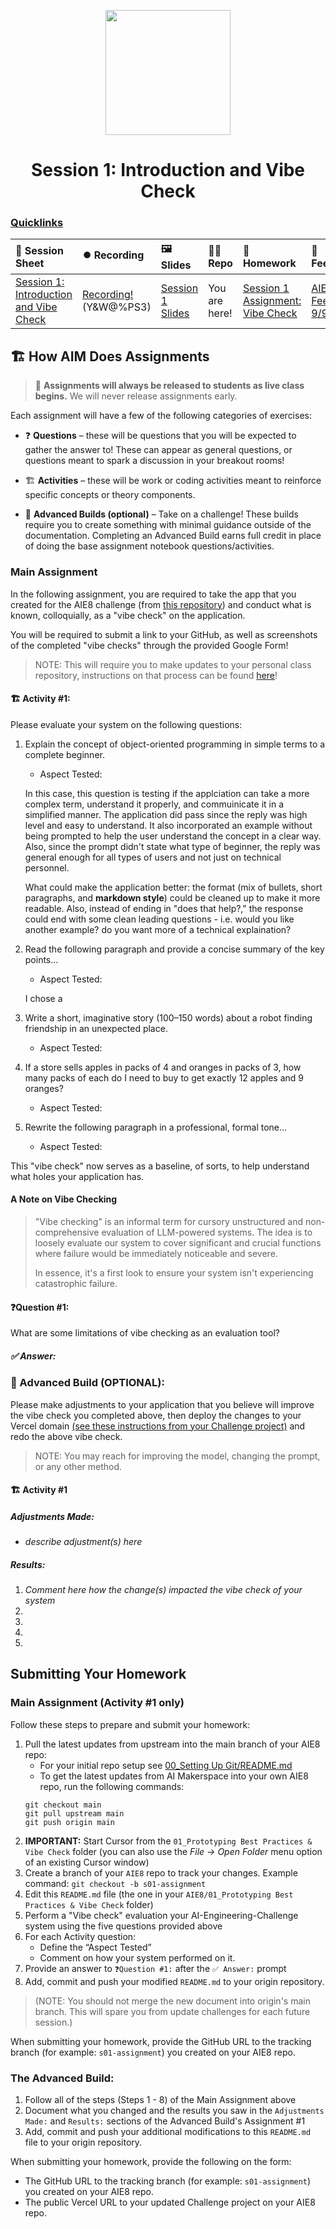 <p align = "center" draggable=”false” ><img src="https://github.com/AI-Maker-Space/LLM-Dev-101/assets/37101144/d1343317-fa2f-41e1-8af1-1dbb18399719" 
     width="200px"
     height="auto"/>
</p>

<h1 align="center" id="heading">Session 1: Introduction and Vibe Check</h1>

### [Quicklinks](https://github.com/AI-Maker-Space/AIE8/tree/main/00_AIM_Quicklinks)

| 📰 Session Sheet | ⏺️ Recording     | 🖼️ Slides        | 👨‍💻 Repo         | 📝 Homework      | 📁 Feedback       |
|:-----------------|:-----------------|:-----------------|:-----------------|:-----------------|:-----------------|
| [Session 1: Introduction and Vibe Check](https://www.notion.so/Session-1-Introduction-and-Vibe-Check-263cd547af3d81869041ccc46523f1ec) |[Recording!](https://us02web.zoom.us/rec/share/AZEoQtJn03hZUBXoaAUT9I1Nx7sSdsjZ4n5ll8TTfCGQsVrBi709FLQLXwwdCCxD.2YqwpkoZhDDnHVKK) (Y&W@%PS3) | [Session 1 Slides](https://www.canva.com/design/DAGya0dMFhM/I4kYi9Y-Ec_jMtoq0aq4-g/edit?utm_content=DAGya0dMFhM&utm_campaign=designshare&utm_medium=link2&utm_source=sharebutton) | You are here! | [Session 1 Assignment: Vibe Check](https://forms.gle/jNhHxcmCoMJiqpUL6) | [AIE8 Feedback 9/9](https://forms.gle/GgFqgEkYPQ5a3yHj7)

## 🏗️ How AIM Does Assignments

> 📅 **Assignments will always be released to students as live class begins.** We will never release assignments early.

Each assignment will have a few of the following categories of exercises:

- ❓ **Questions** – these will be questions that you will be expected to gather the answer to! These can appear as general questions, or questions meant to spark a discussion in your breakout rooms!

- 🏗️ **Activities** – these will be work or coding activities meant to reinforce specific concepts or theory components.

- 🚧 **Advanced Builds (optional)** – Take on a challenge! These builds require you to create something with minimal guidance outside of the documentation. Completing an Advanced Build earns full credit in place of doing the base assignment notebook questions/activities.

### Main Assignment

In the following assignment, you are required to take the app that you created for the AIE8 challenge (from [this repository](https://github.com/AI-Maker-Space/The-AI-Engineer-Challenge)) and conduct what is known, colloquially, as a "vibe check" on the application. 

You will be required to submit a link to your GitHub, as well as screenshots of the completed "vibe checks" through the provided Google Form!

> NOTE: This will require you to make updates to your personal class repository, instructions on that process can be found [here](https://github.com/AI-Maker-Space/AIE8/tree/main/00_Setting%20Up%20Git)!


#### 🏗️ Activity #1:

Please evaluate your system on the following questions:

1. Explain the concept of object-oriented programming in simple terms to a complete beginner. 
    - Aspect Tested: 
    
    In this case, this question is testing if the applciation can take a more complex term, understand it properly, and commuinicate it in a simplified manner. The application did pass since the reply was high level and easy to understand. It also incorporated an example without being prompted to help the user understand the concept in a clear way. Also, since the prompt didn't state what type of beginner, the reply was general enough for all types of users and not just on technical personnel.  
    
    What could make the application better: the format (mix of bullets, short paragraphs, and **markdown style**) could be cleaned up to make it more readable. Also, instead of ending in "does that help?," the response could end with some clean leading questions - i.e. would you like another example? do you want more of a technical explaination?   


2. Read the following paragraph and provide a concise summary of the key points…
    - Aspect Tested: 

    I chose a 




3. Write a short, imaginative story (100–150 words) about a robot finding friendship in an unexpected place.
    - Aspect Tested:
4. If a store sells apples in packs of 4 and oranges in packs of 3, how many packs of each do I need to buy to get exactly 12 apples and 9 oranges?
    - Aspect Tested:
5. Rewrite the following paragraph in a professional, formal tone…
    - Aspect Tested:

This "vibe check" now serves as a baseline, of sorts, to help understand what holes your application has.

#### A Note on Vibe Checking

>"Vibe checking" is an informal term for cursory unstructured and non-comprehensive evaluation of LLM-powered systems. The idea is to loosely evaluate our system to cover significant and crucial functions where failure would be immediately noticeable and severe.
>
>In essence, it's a first look to ensure your system isn't experiencing catastrophic failure.

#### ❓Question #1:

What are some limitations of vibe checking as an evaluation tool?
##### ✅ Answer:

### 🚧 Advanced Build (OPTIONAL):

Please make adjustments to your application that you believe will improve the vibe check you completed above, then deploy the changes to your Vercel domain [(see these instructions from your Challenge project)](https://github.com/AI-Maker-Space/The-AI-Engineer-Challenge/blob/main/README.md) and redo the above vibe check.

> NOTE: You may reach for improving the model, changing the prompt, or any other method.

#### 🏗️ Activity #1
##### Adjustments Made:
- _describe adjustment(s) here_

##### Results:
1. _Comment here how the change(s) impacted the vibe check of your system_
2. 
3. 
4. 
5.


## Submitting Your Homework
### Main Assignment (Activity #1 only)
Follow these steps to prepare and submit your homework:
1. Pull the latest updates from upstream into the main branch of your AIE8 repo:
    - For your initial repo setup see [00_Setting Up Git/README.md](https://github.com/AI-Maker-Space/AIE8/tree/main/00_Setting%20Up%20Git)
    - To get the latest updates from AI Makerspace into your own AIE8 repo, run the following commands:
    ```
    git checkout main
    git pull upstream main
    git push origin main
    ```
2. **IMPORTANT:** Start Cursor from the `01_Prototyping Best Practices & Vibe Check` folder (you can also use the _File -> Open Folder_ menu option of an existing Cursor window)
3. Create a branch of your `AIE8` repo to track your changes. Example command: `git checkout -b s01-assignment`
4. Edit this `README.md` file (the one in your `AIE8/01_Prototyping Best Practices & Vibe Check` folder)
5. Perform a "Vibe check" evaluation your AI-Engineering-Challenge system using the five questions provided above 
6. For each Activity question:
    - Define the “Aspect Tested”
    - Comment on how your system performed on it. 
7. Provide an answer to `❓Question #1:` after the `✅ Answer:` prompt
8. Add, commit and push your modified `README.md` to your origin repository.

>(NOTE: You should not merge the new document into origin's main branch. This will spare you from update challenges for each future session.)

When submitting your homework, provide the GitHub URL to the tracking branch (for example: `s01-assignment`) you created on your AIE8 repo.

### The Advanced Build:
1. Follow all of the steps (Steps 1 - 8) of the Main Assignment above
2. Document what you changed and the results you saw in the `Adjustments Made:` and `Results:` sections of the Advanced Build's Assignment #1
3. Add, commit and push your additional modifications to this `README.md` file to your origin repository.

When submitting your homework, provide the following on the form:
+ The GitHub URL to the tracking branch (for example: `s01-assignment`) you created on your AIE8 repo.
+ The public Vercel URL to your updated Challenge project on your AIE8 repo.
